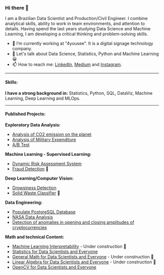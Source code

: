 ### Hi there 👋

I am a Brazilian Data Scientist and Production/Civil Engineer. I combine analytical skills, ability to work in team environments, and attention to details. Having spend the last years studying Data Science and Machine Learning, I am developing a critical thinking and problem-solving skills.

- 🔭 I’m currently working at "4yousee". It is a digital signage technology company.
- 💬 Let's talk about Data Science, Statistics, Python and Machine Learning :grinning:
- 📫 How to reach me: [LinkedIn](https://www.linkedin.com/in/v%C3%ADtor-beltr%C3%A3o-56a912178/), [Medium](https://pandascouple.medium.com/) and [Instagram](https://www.instagram.com/pandas_couple/).
***

#### Skills:

**I have a strong background in:** Statistics, Python, SQL, DataViz, Machine Learning, Deep Learning and MLOps.
***
#### Published Projects:

**Exploratory Data Analysis:**

* [Analysis of CO2 emission on the planet](https://github.com/vitorbeltrao/CO2Emissions)
* [Analysis of Military Expenditure](https://github.com/vitorbeltrao/MilitaryExpenditure)
* [A/B Test](https://github.com/vitorbeltrao/A-B-test)

**Machine Learning - Supervised Learning:**

* [Dynamic Risk Assessment System](https://github.com/vitorbeltrao/risk_assessment)
* [Fraud Detection](https://github.com/vitorbeltrao/fraud-detection) 🌱

**Deep Learning/Computer Vision:**

* [Drowsiness Detection](https://github.com/vitorbeltrao/drowsiness_detection)
* [Solid Waste Classifier](https://github.com/vitorbeltrao/solid_waste_classifier) 🌱

**Data Engineering:**

* [Populate PostgreSQL Database](https://github.com/vitorbeltrao/populate_database)
* [NASA Data Analysis](https://github.com/vitorbeltrao/nasa_data_analysis)
* [Detection of anomalies in opening and closing amplitudes of cryptocurrencies](https://github.com/vitorbeltrao/cryptocurrency_anomaly_detection)

**Math and technical Content:**

* [Machine Learning Interpretability](https://github.com/vitorbeltrao/ml-interpretability) - Under construction 🌱
* [Statistics for Data Scientists and Everyone](https://github.com/vitorbeltrao/Statistics_for_Data_Scientists)
* [General Math for Data Scientists and Everyone](https://github.com/vitorbeltrao/general_math) - Under construction 🌱
* [Linear Algebra for Data Scientists and Everyone](https://github.com/vitorbeltrao/Linear_algebra) - Under construction 🌱
* [OpenCV for Data Scientists and Everyone](https://github.com/vitorbeltrao/open_cv)




<!--
**vitorbeltrao/vitorbeltrao** is a ✨ _special_ ✨ repository because its `README.md` (this file) appears on your GitHub profile.

Here are some ideas to get you started:

- 🔭 I’m currently working on ...
- 🌱 I’m currently learning ...
- 👯 I’m looking to collaborate on ...
- 🤔 I’m looking for help with ...
- 💬 Ask me about ...
- 📫 How to reach me: ...
- 😄 Pronouns: ...
- ⚡ Fun fact: ...
-->
